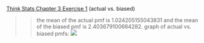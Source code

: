 [Think Stats Chapter 3 Exercise 1](http://greenteapress.com/thinkstats2/html/thinkstats2004.html#toc31) (actual vs. biased)

>> the mean of the actual pmf is 1.024205155043831 and the mean of the biased pmf is 2.403679100664282. graph of actual vs. biased pmfs: ![](actual.png)